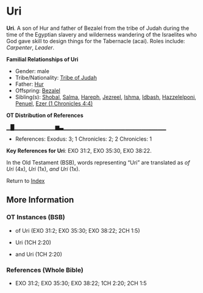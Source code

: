 # Uri
**Uri**. 
A son of Hur and father of Bezalel from the tribe of Judah during the time of the Egyptian slavery and wilderness wandering of the Israelites who God gave skill to design things for the Tabernacle (acai). 
Roles include: 
_Carpenter_, _Leader_. 




**Familial Relationships of Uri**


* Gender: male
* Tribe/Nationality: [Tribe of Judah](../../../groups/md/acai/Judah.md)
* Father: [Hur](Hur.2.md)
* Offspring: [Bezalel](Bezalel.md)
* Sibling(s): [Shobal](Shobal.2.md), [Salma](Salma.md), [Hareph](Hareph.md), [Jezreel](Jezreel.md), [Ishma](Ishma.md), [Idbash](Idbash.md), [Hazzelelponi](Hazzelelponi.md), [Penuel](Penuel.md), [Ezer (1 Chronicles 4:4)](Ezer.2.md)


**OT Distribution of References**

▁█▁▁▁▁▁▁▁▁▁▁▆▃▁▁▁▁▁▁▁▁▁▁▁▁▁▁▁▁▁▁▁▁▁▁▁▁▁
* References: Exodus: 3; 1 Chronicles: 2; 2 Chronicles: 1



**Key References for Uri**: 
EXO 31:2, EXO 35:30, EXO 38:22. 


In the Old Testament (BSB), words representing “Uri” are translated as 
*of Uri* (4x), *Uri* (1x), *and Uri* (1x). 




Return to [Index](00-Index.md)

## More Information

### OT Instances (BSB)

* of Uri (EXO 31:2; EXO 35:30; EXO 38:22; 2CH 1:5)

* Uri (1CH 2:20)

* and Uri (1CH 2:20)



### References (Whole Bible)

* EXO 31:2; EXO 35:30; EXO 38:22; 1CH 2:20; 2CH 1:5



